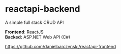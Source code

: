 # reactapi-backend  
A simple full stack CRUD API    

**Frontend:** ReactJS   
**Backed:** ASP.NET Web API (C#)   

https://github.com/danielbarczynski/reactapi-frontend  
